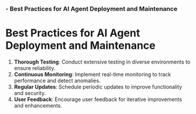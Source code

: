 ### - Best Practices for AI Agent Deployment and Maintenance

# Best Practices for AI Agent Deployment and Maintenance

1. **Thorough Testing**: Conduct extensive testing in diverse environments to ensure reliability.
2. **Continuous Monitoring**: Implement real-time monitoring to track performance and detect anomalies.
3. **Regular Updates**: Schedule periodic updates to improve functionality and security.
4. **User Feedback**: Encourage user feedback for iterative improvements and enhancements.